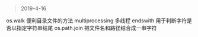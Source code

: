 > 2019-4-16

os.walk 便利目录文件的方法
multiprocessing 多线程
endswith 用于判断字符是否以指定字符串结尾
os.path.join 把文件名和路径结合成一串字符
